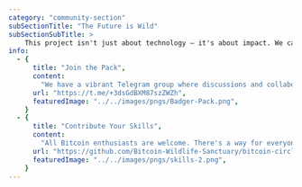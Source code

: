 ```yaml
---
category: "community-section"
subSectionTitle: "The Future is Wild"
subSectionSubTitle: > 
    This project isn't just about technology – it's about impact. We call this Bitcoin's "Manhattan Project" because it has the potential to revolutionize the entire crypto landscape.
info:
  - {
      title: "Join the Pack",
      content:
        "We have a vibrant Telegram group where discussions and collaboration are in full swing.",
      url: "https://t.me/+3dsGdBXM87szZWZh",
      featuredImage: "../../images/pngs/Badger-Pack.png",
    }
  - {
      title: "Contribute Your Skills",
      content:
        "All Bitcoin enthusiasts are welcome. There's a way for everyone to contribute.",
      url: "https://github.com/Bitcoin-Wildlife-Sanctuary/bitcoin-circle-stark",
      featuredImage: "../../images/pngs/skills-2.png",
    }
---
```

